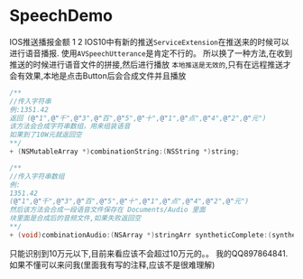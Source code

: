 # SpeechDemo
IOS推送播报金额
1
2
    IOS10中有新的推送`ServiceExtension`在推送来的时候可以进行语音播报.
    使用`AVSpeechUtterance`是肯定不行的。
    所以换了一种方法,在收到推送的时候进行语音文件的拼接,然后进行播放
    `本地推送是无效的`,只有在远程推送才会有效果,本地是点击Button后会合成文件并且播放
 ```Objective-C
/**
 //传入字符串
 例:1351.42
 返回 (@"1",@"千",@"3",@"百",@"5",@"十",@"1",@"点",@"4",@"2",@"元")
 该方法会合成字符串数组，用来组装语音
 如果到了10W元就返回空
 **/
+ (NSMutableArray *)combinationString:(NSString *)string;
 ```
 ```Objective-C
/**
 //传入字符串数组
 例:
 1351.42
 (@"1",@"千",@"3",@"百",@"5",@"十",@"1",@"点",@"4",@"2",@"元")
 然后该方法会合成一段语音文件保存在 Documents/Audio 里面
 块里面是合成后的音频文件,如果失败返回空
 **/
+ (void)combinationAudio:(NSArray *)stringArr syntheticComplete:(syntheticComplete)complete;
 ```
只能识别到10万元以下,目前来看应该不会超过10万元的。。
我的QQ897864841.如果不懂可以来问我(里面我有写的注释,应该不是很难理解)
